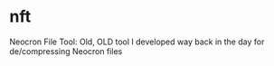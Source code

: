 # nft
Neocron File Tool: Old, OLD tool I developed way back in the day for de/compressing Neocron files
